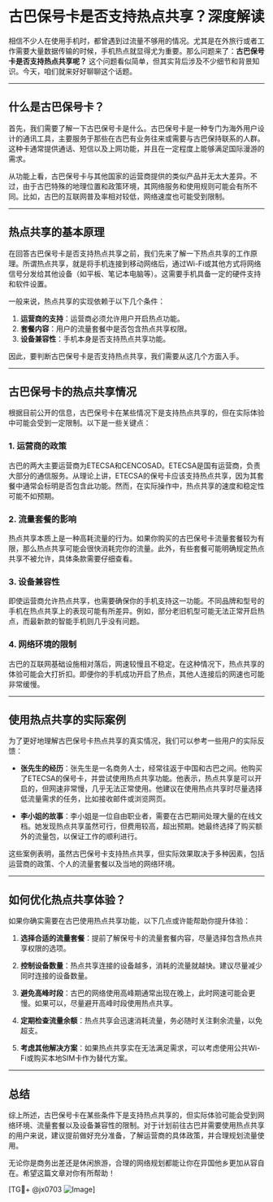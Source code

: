 # 古巴保号卡是否支持热点共享？深度解读

相信不少人在使用手机时，都曾遇到过流量不够用的情况。尤其是在外旅行或者工作需要大量数据传输的时候，手机热点就显得尤为重要。那么问题来了：**古巴保号卡是否支持热点共享呢？** 这个问题看似简单，但其实背后涉及不少细节和背景知识。今天，咱们就来好好聊聊这个话题。

---

## 什么是古巴保号卡？

首先，我们需要了解一下古巴保号卡是什么。古巴保号卡是一种专门为海外用户设计的通讯工具，主要服务于那些在古巴有业务往来或需要与古巴保持联系的人群。这种卡通常提供通话、短信以及上网功能，并且在一定程度上能够满足国际漫游的需求。

从功能上看，古巴保号卡与其他国家的运营商提供的类似产品并无太大差异。不过，由于古巴特殊的地理位置和政策环境，其网络服务和使用规则可能会有所不同。比如，古巴的互联网普及率相对较低，网络速度也可能受到限制。

---

## 热点共享的基本原理

在回答古巴保号卡是否支持热点共享之前，我们先来了解一下热点共享的工作原理。所谓热点共享，就是将手机连接到移动网络后，通过Wi-Fi或其他方式将网络信号分发给其他设备（如平板、笔记本电脑等）。这需要手机具备一定的硬件支持和软件设置。

一般来说，热点共享的实现依赖于以下几个条件：

1. **运营商的支持**：运营商必须允许用户开启热点功能。
2. **套餐内容**：用户的流量套餐中是否包含热点共享权限。
3. **设备兼容性**：手机本身是否支持热点共享功能。

因此，要判断古巴保号卡是否支持热点共享，我们需要从这几个方面入手。

---

## 古巴保号卡的热点共享情况

根据目前公开的信息，古巴保号卡在某些情况下是支持热点共享的，但在实际体验中可能会受到一定限制。以下是一些关键点：

### 1. **运营商的政策**
古巴的两大主要运营商为ETECSA和CENCOSAD。ETECSA是国有运营商，负责大部分的通信服务。从理论上讲，ETECSA的保号卡应该支持热点共享，因为其套餐中通常会标明是否包含此功能。然而，在实际操作中，热点共享的速度和稳定性可能不如预期。

### 2. **流量套餐的影响**
热点共享本质上是一种高耗流量的行为。如果你购买的古巴保号卡流量套餐较为有限，那么热点共享可能会很快消耗完你的流量。此外，有些套餐可能明确规定热点共享不被允许，具体条款需要仔细查看。

### 3. **设备兼容性**
即使运营商允许热点共享，也需要确保你的手机支持这一功能。不同品牌和型号的手机在热点共享上的表现可能有所差异。例如，部分老旧机型可能无法正常开启热点，而最新款的智能手机则几乎没有问题。

### 4. **网络环境的限制**
古巴的互联网基础设施相对落后，网速较慢且不稳定。在这种情况下，热点共享的体验可能会大打折扣。即便你的手机成功开启了热点，其他人连接后的网速也可能非常缓慢。

---

## 使用热点共享的实际案例

为了更好地理解古巴保号卡热点共享的真实情况，我们可以参考一些用户的实际反馈：

- **张先生的经历**：张先生是一名商务人士，经常往返于中国和古巴之间。他购买了ETECSA的保号卡，并尝试使用热点共享功能。他表示，热点共享是可以开启的，但网速非常慢，几乎无法正常使用。他建议在使用热点共享时尽量选择低流量需求的任务，比如接收邮件或浏览网页。
  
- **李小姐的故事**：李小姐是一位自由职业者，需要在古巴期间处理大量的在线文档。她发现热点共享虽然可行，但费用较高，超出预期。她最终选择了购买额外的流量包，以保证工作的顺利进行。

这些案例表明，虽然古巴保号卡支持热点共享，但实际效果取决于多种因素，包括运营商的政策、个人的流量套餐以及当地的网络环境。

---

## 如何优化热点共享体验？

如果你确实需要在古巴使用热点共享功能，以下几点或许能帮助你提升体验：

1. **选择合适的流量套餐**：提前了解保号卡的流量套餐内容，尽量选择包含热点共享权限的选项。
   
2. **控制设备数量**：热点共享连接的设备越多，消耗的流量就越快。建议尽量减少同时连接的设备数量。

3. **避免高峰时段**：古巴的网络使用高峰期通常出现在晚上，此时网速可能会更慢。如果可以，尽量避开高峰时段使用热点共享。

4. **定期检查流量余额**：热点共享会迅速消耗流量，务必随时关注剩余流量，以免超支。

5. **考虑其他解决方案**：如果热点共享实在无法满足需求，可以考虑使用公共Wi-Fi或购买本地SIM卡作为替代方案。

---

## 总结

综上所述，古巴保号卡在某些条件下是支持热点共享的，但实际体验可能会受到网络环境、流量套餐以及设备兼容性的限制。对于计划前往古巴并需要使用热点共享的用户来说，建议提前做好充分准备，了解运营商的具体政策，并合理规划流量使用。

无论你是商务出差还是休闲旅游，合理的网络规划都能让你在异国他乡更加从容自在。希望这篇文章对你有所帮助！

[TG💪+ @jx0703 ![Image](https://github.com/user-attachments/assets/dbca1d08-cadb-493c-b0ec-ad6f7a83f270)]